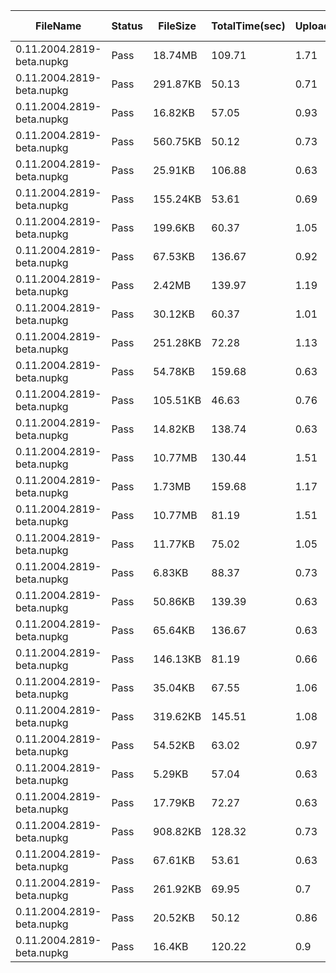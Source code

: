  | FileName                  | Status | FileSize | TotalTime(sec) | Upload(sec) | Submit(sec) | SignWait(sec) | Retry Count | 
 |---------------------------|--------|----------|----------------|-------------|-------------|---------------|-------------|
 | 0.11.2004.2819-beta.nupkg | Pass   | 18.74MB  | 109.71         | 1.71        | 0.51        | 107.28        | 0           | 
 | 0.11.2004.2819-beta.nupkg | Pass   | 291.87KB | 50.13          | 0.71        | 0.53        | 47.7          | 0           | 
 | 0.11.2004.2819-beta.nupkg | Pass   | 16.82KB  | 57.05          | 0.93        | 0.5         | 54.62         | 0           | 
 | 0.11.2004.2819-beta.nupkg | Pass   | 560.75KB | 50.12          | 0.73        | 0.51        | 47.7          | 0           | 
 | 0.11.2004.2819-beta.nupkg | Pass   | 25.91KB  | 106.88         | 0.63        | 0.47        | 104.45        | 0           | 
 | 0.11.2004.2819-beta.nupkg | Pass   | 155.24KB | 53.61          | 0.69        | 0.59        | 51.19         | 0           | 
 | 0.11.2004.2819-beta.nupkg | Pass   | 199.6KB  | 60.37          | 1.05        | 0.51        | 57.95         | 0           | 
 | 0.11.2004.2819-beta.nupkg | Pass   | 67.53KB  | 136.67         | 0.92        | 0.55        | 134.24        | 0           | 
 | 0.11.2004.2819-beta.nupkg | Pass   | 2.42MB   | 139.97         | 1.19        | 0.5         | 137.54        | 0           | 
 | 0.11.2004.2819-beta.nupkg | Pass   | 30.12KB  | 60.37          | 1.01        | 0.51        | 57.95         | 0           | 
 | 0.11.2004.2819-beta.nupkg | Pass   | 251.28KB | 72.28          | 1.13        | 0.51        | 69.85         | 0           | 
 | 0.11.2004.2819-beta.nupkg | Pass   | 54.78KB  | 159.68         | 0.63        | 0.51        | 157.25        | 0           | 
 | 0.11.2004.2819-beta.nupkg | Pass   | 105.51KB | 46.63          | 0.76        | 0.56        | 44.2          | 0           | 
 | 0.11.2004.2819-beta.nupkg | Pass   | 14.82KB  | 138.74         | 0.63        | 0.53        | 136.31        | 0           | 
 | 0.11.2004.2819-beta.nupkg | Pass   | 10.77MB  | 130.44         | 1.51        | 0.5         | 128.01        | 0           | 
 | 0.11.2004.2819-beta.nupkg | Pass   | 1.73MB   | 159.68         | 1.17        | 0.46        | 157.25        | 0           | 
 | 0.11.2004.2819-beta.nupkg | Pass   | 10.77MB  | 81.19          | 1.51        | 0.71        | 78.76         | 0           | 
 | 0.11.2004.2819-beta.nupkg | Pass   | 11.77KB  | 75.02          | 1.05        | 0.5         | 72.59         | 0           | 
 | 0.11.2004.2819-beta.nupkg | Pass   | 6.83KB   | 88.37          | 0.73        | 0.54        | 85.94         | 0           | 
 | 0.11.2004.2819-beta.nupkg | Pass   | 50.86KB  | 139.39         | 0.63        | 0.48        | 136.96        | 0           | 
 | 0.11.2004.2819-beta.nupkg | Pass   | 65.64KB  | 136.67         | 0.63        | 0.5         | 134.24        | 0           | 
 | 0.11.2004.2819-beta.nupkg | Pass   | 146.13KB | 81.19          | 0.66        | 0.46        | 78.76         | 0           | 
 | 0.11.2004.2819-beta.nupkg | Pass   | 35.04KB  | 67.55          | 1.06        | 0.5         | 65.12         | 0           | 
 | 0.11.2004.2819-beta.nupkg | Pass   | 319.62KB | 145.51         | 1.08        | 0.47        | 143.08        | 0           | 
 | 0.11.2004.2819-beta.nupkg | Pass   | 54.52KB  | 63.02          | 0.97        | 0.5         | 60.59         | 0           | 
 | 0.11.2004.2819-beta.nupkg | Pass   | 5.29KB   | 57.04          | 0.63        | 0.5         | 54.62         | 0           | 
 | 0.11.2004.2819-beta.nupkg | Pass   | 17.79KB  | 72.27          | 0.63        | 0.5         | 69.85         | 0           | 
 | 0.11.2004.2819-beta.nupkg | Pass   | 908.82KB | 128.32         | 0.73        | 0.53        | 125.89        | 0           | 
 | 0.11.2004.2819-beta.nupkg | Pass   | 67.61KB  | 53.61          | 0.63        | 0.48        | 51.19         | 0           | 
 | 0.11.2004.2819-beta.nupkg | Pass   | 261.92KB | 69.95          | 0.7         | 0.51        | 67.52         | 0           | 
 | 0.11.2004.2819-beta.nupkg | Pass   | 20.52KB  | 50.12          | 0.86        | 0.5         | 47.7          | 0           | 
 | 0.11.2004.2819-beta.nupkg | Pass   | 16.4KB   | 120.22         | 0.9         | 0.53        | 117.79        | 0           | 
